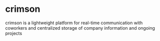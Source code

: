 # crimson
crimson is a lightweight platform for real-time communication with coworkers and centralized storage of company information and ongoing projects
